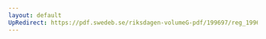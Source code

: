 ```yaml
---
layout: default
UpRedirect: https://pdf.swedeb.se/riksdagen-volumeG-pdf/199697/reg_199697/reg_199697_0098.pdf
---
```

